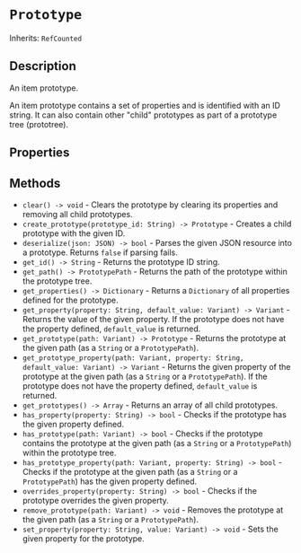 # `Prototype`

Inherits: `RefCounted`

## Description

An item prototype.

An item prototype contains a set of properties and is identified with an ID string. It can also contain other "child" prototypes as part of a prototype tree (prototree).

## Properties


## Methods

* `clear() -> void` - Clears the prototype by clearing its properties and removing all child prototypes.
* `create_prototype(prototype_id: String) -> Prototype` - Creates a child prototype with the given ID.
* `deserialize(json: JSON) -> bool` - Parses the given JSON resource into a prototype. Returns `false` if parsing fails.
* `get_id() -> String` - Returns the prototype ID string.
* `get_path() -> PrototypePath` - Returns the path of the prototype within the prototype tree.
* `get_properties() -> Dictionary` - Returns a `Dictionary` of all properties defined for the prototype.
* `get_property(property: String, default_value: Variant) -> Variant` - Returns the value of the given property. If the prototype does not have the property defined, `default_value` is returned.
* `get_prototype(path: Variant) -> Prototype` - Returns the prototype at the given path (as a `String` or a `PrototypePath`).
* `get_prototype_property(path: Variant, property: String, default_value: Variant) -> Variant` - Returns the given property of the prototype at the given path (as a `String` or a `PrototypePath`). If the prototype does not have the property defined, `default_value` is returned.
* `get_prototypes() -> Array` - Returns an array of all child prototypes.
* `has_property(property: String) -> bool` - Checks if the prototype has the given property defined.
* `has_prototype(path: Variant) -> bool` - Checks if the prototype contains the prototype at the given path (as a `String` or a `PrototypePath`) within the prototype tree.
* `has_prototype_property(path: Variant, property: String) -> bool` - Checks if the prototype at the given path (as a `String` or a `PrototypePath`) has the given property defined.
* `overrides_property(property: String) -> bool` - Checks if the prototype overrides the given property.
* `remove_prototype(path: Variant) -> void` - Removes the prototype at the given path (as a `String` or a `PrototypePath`).
* `set_property(property: String, value: Variant) -> void` - Sets the given property for the prototype.

